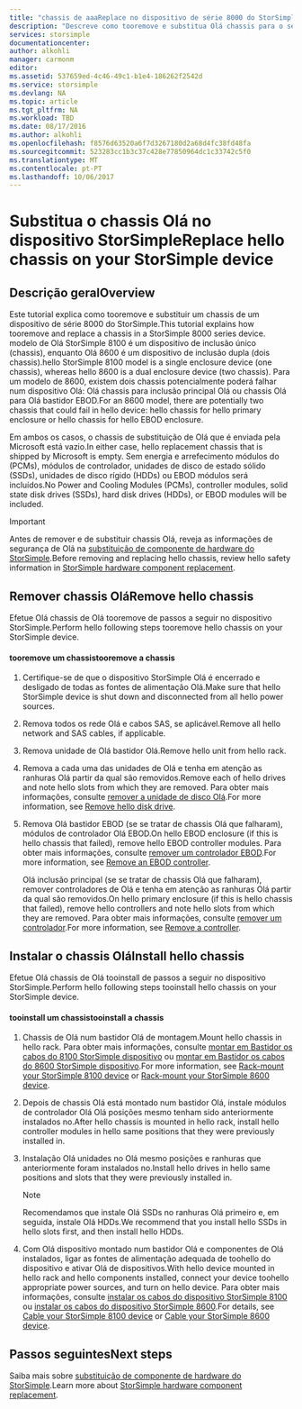 ```yaml
---
title: "chassis de aaaReplace no dispositivo de série 8000 do StorSimple | Microsoft Docs"
description: "Descreve como tooremove e substitua Olá chassis para o seu inclusão principal do StorSimple ou a inclusão EBOD."
services: storsimple
documentationcenter: 
author: alkohli
manager: carmonm
editor: 
ms.assetid: 537659ed-4c46-49c1-b1e4-186262f2542d
ms.service: storsimple
ms.devlang: NA
ms.topic: article
ms.tgt_pltfrm: NA
ms.workload: TBD
ms.date: 08/17/2016
ms.author: alkohli
ms.openlocfilehash: f8576d63520a6f7d3267180d2a68d4fc38fd48fa
ms.sourcegitcommit: 523283cc1b3c37c428e77850964dc1c33742c5f0
ms.translationtype: MT
ms.contentlocale: pt-PT
ms.lasthandoff: 10/06/2017
---
```

# <a name="replace-hello-chassis-on-your-storsimple-device"></a><span data-ttu-id="0af23-103">Substitua o chassis Olá no dispositivo StorSimple</span><span class="sxs-lookup"><span data-stu-id="0af23-103">Replace hello chassis on your StorSimple device</span></span>
## <a name="overview"></a><span data-ttu-id="0af23-104">Descrição geral</span><span class="sxs-lookup"><span data-stu-id="0af23-104">Overview</span></span>
<span data-ttu-id="0af23-105">Este tutorial explica como tooremove e substituir um chassis de um dispositivo de série 8000 do StorSimple.</span><span class="sxs-lookup"><span data-stu-id="0af23-105">This tutorial explains how tooremove and replace a chassis in a StorSimple 8000 series device.</span></span> <span data-ttu-id="0af23-106">modelo de Olá StorSimple 8100 é um dispositivo de inclusão único (chassis), enquanto Olá 8600 é um dispositivo de inclusão dupla (dois chassis).</span><span class="sxs-lookup"><span data-stu-id="0af23-106">hello StorSimple 8100 model is a single enclosure device (one chassis), whereas hello 8600 is a dual enclosure device (two chassis).</span></span> <span data-ttu-id="0af23-107">Para um modelo de 8600, existem dois chassis potencialmente poderá falhar num dispositivo Olá: Olá chassis para inclusão principal Olá ou chassis Olá para Olá bastidor EBOD.</span><span class="sxs-lookup"><span data-stu-id="0af23-107">For an 8600 model, there are potentially two chassis that could fail in hello device: hello chassis for hello primary enclosure or hello chassis for hello EBOD enclosure.</span></span>

<span data-ttu-id="0af23-108">Em ambos os casos, o chassis de substituição de Olá que é enviada pela Microsoft está vazio.</span><span class="sxs-lookup"><span data-stu-id="0af23-108">In either case, hello replacement chassis that is shipped by Microsoft is empty.</span></span> <span data-ttu-id="0af23-109">Sem energia e arrefecimento módulos do (PCMs), módulos de controlador, unidades de disco de estado sólido (SSDs), unidades de disco rígido (HDDs) ou EBOD módulos será incluídos.</span><span class="sxs-lookup"><span data-stu-id="0af23-109">No Power and Cooling Modules (PCMs), controller modules, solid state disk drives (SSDs), hard disk drives (HDDs), or EBOD modules will be included.</span></span>

> [!IMPORTANT]
> <span data-ttu-id="0af23-110">Antes de remover e de substituir chassis Olá, reveja as informações de segurança de Olá na [substituição de componente de hardware do StorSimple](storsimple-hardware-component-replacement.md).</span><span class="sxs-lookup"><span data-stu-id="0af23-110">Before removing and replacing hello chassis, review hello safety information in [StorSimple hardware component replacement](storsimple-hardware-component-replacement.md).</span></span>
> 
> 

## <a name="remove-hello-chassis"></a><span data-ttu-id="0af23-111">Remover chassis Olá</span><span class="sxs-lookup"><span data-stu-id="0af23-111">Remove hello chassis</span></span>
<span data-ttu-id="0af23-112">Efetue Olá chassis de Olá tooremove de passos a seguir no dispositivo StorSimple.</span><span class="sxs-lookup"><span data-stu-id="0af23-112">Perform hello following steps tooremove hello chassis on your StorSimple device.</span></span>

#### <a name="tooremove-a-chassis"></a><span data-ttu-id="0af23-113">tooremove um chassis</span><span class="sxs-lookup"><span data-stu-id="0af23-113">tooremove a chassis</span></span>
1. <span data-ttu-id="0af23-114">Certifique-se de que o dispositivo StorSimple Olá é encerrado e desligado de todas as fontes de alimentação Olá.</span><span class="sxs-lookup"><span data-stu-id="0af23-114">Make sure that hello StorSimple device is shut down and disconnected from all hello power sources.</span></span>
2. <span data-ttu-id="0af23-115">Remova todos os rede Olá e cabos SAS, se aplicável.</span><span class="sxs-lookup"><span data-stu-id="0af23-115">Remove all hello network and SAS cables, if applicable.</span></span>
3. <span data-ttu-id="0af23-116">Remova unidade de Olá bastidor Olá.</span><span class="sxs-lookup"><span data-stu-id="0af23-116">Remove hello unit from hello rack.</span></span>
4. <span data-ttu-id="0af23-117">Remova a cada uma das unidades de Olá e tenha em atenção as ranhuras Olá partir da qual são removidos.</span><span class="sxs-lookup"><span data-stu-id="0af23-117">Remove each of hello drives and note hello slots from which they are removed.</span></span> <span data-ttu-id="0af23-118">Para obter mais informações, consulte [remover a unidade de disco Olá](storsimple-disk-drive-replacement.md#remove-the-disk-drive).</span><span class="sxs-lookup"><span data-stu-id="0af23-118">For more information, see [Remove hello disk drive](storsimple-disk-drive-replacement.md#remove-the-disk-drive).</span></span>
5. <span data-ttu-id="0af23-119">Remova Olá bastidor EBOD (se se tratar de chassis Olá que falharam), módulos de controlador Olá EBOD.</span><span class="sxs-lookup"><span data-stu-id="0af23-119">On hello EBOD enclosure (if this is hello chassis that failed), remove hello EBOD controller modules.</span></span> <span data-ttu-id="0af23-120">Para obter mais informações, consulte [remover um controlador EBOD](storsimple-ebod-controller-replacement.md#remove-an-ebod-controller).</span><span class="sxs-lookup"><span data-stu-id="0af23-120">For more information, see [Remove an EBOD controller](storsimple-ebod-controller-replacement.md#remove-an-ebod-controller).</span></span> 
   
    <span data-ttu-id="0af23-121">Olá inclusão principal (se se tratar de chassis Olá que falharam), remover controladores de Olá e tenha em atenção as ranhuras Olá partir da qual são removidos.</span><span class="sxs-lookup"><span data-stu-id="0af23-121">On hello primary enclosure (if this is hello chassis that failed), remove hello controllers and note hello slots from which they are removed.</span></span> <span data-ttu-id="0af23-122">Para obter mais informações, consulte [remover um controlador](storsimple-controller-replacement.md#remove-a-controller).</span><span class="sxs-lookup"><span data-stu-id="0af23-122">For more information, see [Remove a controller](storsimple-controller-replacement.md#remove-a-controller).</span></span>

## <a name="install-hello-chassis"></a><span data-ttu-id="0af23-123">Instalar o chassis Olá</span><span class="sxs-lookup"><span data-stu-id="0af23-123">Install hello chassis</span></span>
<span data-ttu-id="0af23-124">Efetue Olá chassis de Olá tooinstall de passos a seguir no dispositivo StorSimple.</span><span class="sxs-lookup"><span data-stu-id="0af23-124">Perform hello following steps tooinstall hello chassis on your StorSimple device.</span></span>

#### <a name="tooinstall-a-chassis"></a><span data-ttu-id="0af23-125">tooinstall um chassis</span><span class="sxs-lookup"><span data-stu-id="0af23-125">tooinstall a chassis</span></span>
1. <span data-ttu-id="0af23-126">Chassis de Olá num bastidor Olá de montagem.</span><span class="sxs-lookup"><span data-stu-id="0af23-126">Mount hello chassis in hello rack.</span></span> <span data-ttu-id="0af23-127">Para obter mais informações, consulte [montar em Bastidor os cabos do 8100 StorSimple dispositivo](storsimple-8100-hardware-installation.md#rack-mount-your-storsimple-8100-device) ou [montar em Bastidor os cabos do 8600 StorSimple dispositivo](storsimple-8600-hardware-installation.md#rack-mount-your-storsimple-8600-device).</span><span class="sxs-lookup"><span data-stu-id="0af23-127">For more information, see [Rack-mount your StorSimple 8100 device](storsimple-8100-hardware-installation.md#rack-mount-your-storsimple-8100-device) or [Rack-mount your StorSimple 8600 device](storsimple-8600-hardware-installation.md#rack-mount-your-storsimple-8600-device).</span></span>
2. <span data-ttu-id="0af23-128">Depois de chassis Olá está montado num bastidor Olá, instale módulos de controlador Olá Olá posições mesmo tenham sido anteriormente instalados no.</span><span class="sxs-lookup"><span data-stu-id="0af23-128">After hello chassis is mounted in hello rack, install hello controller modules in hello same positions that they were previously installed in.</span></span>
3. <span data-ttu-id="0af23-129">Instalação Olá unidades no Olá mesmo posições e ranhuras que anteriormente foram instalados no.</span><span class="sxs-lookup"><span data-stu-id="0af23-129">Install hello drives in hello same positions and slots that they were previously installed in.</span></span>
   
   > [!NOTE]
   > <span data-ttu-id="0af23-130">Recomendamos que instale Olá SSDs no ranhuras Olá primeiro e, em seguida, instale Olá HDDs.</span><span class="sxs-lookup"><span data-stu-id="0af23-130">We recommend that you install hello SSDs in hello slots first, and then install hello HDDs.</span></span>
   > 
   > 
4. <span data-ttu-id="0af23-131">Com Olá dispositivo montado num bastidor Olá e componentes de Olá instalados, ligar as fontes de alimentação adequada de toohello do dispositivo e ativar Olá de dispositivos.</span><span class="sxs-lookup"><span data-stu-id="0af23-131">With hello device mounted in hello rack and hello components installed, connect your device toohello appropriate power sources, and turn on hello device.</span></span> <span data-ttu-id="0af23-132">Para obter mais informações, consulte [instalar os cabos do dispositivo StorSimple 8100](storsimple-8100-hardware-installation.md#cable-your-storsimple-8100-device) ou [instalar os cabos do dispositivo StorSimple 8600](storsimple-8600-hardware-installation.md#cable-your-storsimple-8600-device).</span><span class="sxs-lookup"><span data-stu-id="0af23-132">For details, see [Cable your StorSimple 8100 device](storsimple-8100-hardware-installation.md#cable-your-storsimple-8100-device) or [Cable your StorSimple 8600 device](storsimple-8600-hardware-installation.md#cable-your-storsimple-8600-device).</span></span>

## <a name="next-steps"></a><span data-ttu-id="0af23-133">Passos seguintes</span><span class="sxs-lookup"><span data-stu-id="0af23-133">Next steps</span></span>
<span data-ttu-id="0af23-134">Saiba mais sobre [substituição de componente de hardware do StorSimple](storsimple-hardware-component-replacement.md).</span><span class="sxs-lookup"><span data-stu-id="0af23-134">Learn more about [StorSimple hardware component replacement](storsimple-hardware-component-replacement.md).</span></span>

